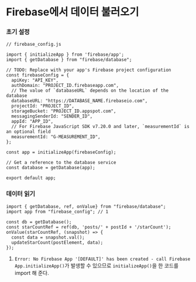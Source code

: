 # Firebase에서 데이터 불러오기

### 초기 설정

```
// firebase_config.js

import { initializeApp } from 'firebase/app';
import { getDatabase } from "firebase/database";

// TODO: Replace with your app's Firebase project configuration
const firebaseConfig = {
  apiKey: "API_KEY",
  authDomain: "PROJECT_ID.firebaseapp.com",
  // The value of `databaseURL` depends on the location of the database
  databaseURL: "https://DATABASE_NAME.firebaseio.com",
  projectId: "PROJECT_ID",
  storageBucket: "PROJECT_ID.appspot.com",
  messagingSenderId: "SENDER_ID",
  appId: "APP_ID",
  // For Firebase JavaScript SDK v7.20.0 and later, `measurementId` is an optional field
  measurementId: "G-MEASUREMENT_ID",
};

const app = initializeApp(firebaseConfig);

// Get a reference to the database service
const database = getDatabase(app);

export default app;
```

### 데이터 읽기

```
import { getDatabase, ref, onValue} from "firebase/database";
import app from "firebase_config"; // 1

const db = getDatabase();
const starCountRef = ref(db, 'posts/' + postId + '/starCount');
onValue(starCountRef, (snapshot) => {
  const data = snapshot.val();
  updateStarCount(postElement, data);
});
```

1. `Error: No Firebase App '[DEFAULT]' has been created - call Firebase App.initializeApp()`가 발생할 수 있으므로 `initializeApp()`을 한 코드를 import 해 준다.
